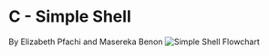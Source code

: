 # C - Simple Shell
By Elizabeth Pfachi and Masereka Benon
![Simple Shell Flowchart](https://drive.google.com/uc?export=view&id=1JJdWZHREv29IiOgF6v43fOx4omJMTslq)
